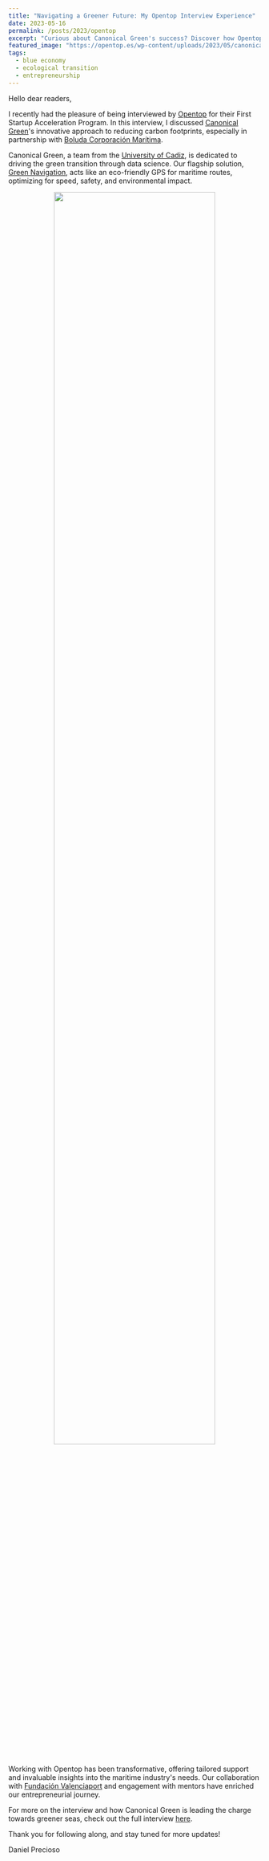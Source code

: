 ```yaml
---
title: "Navigating a Greener Future: My Opentop Interview Experience"
date: 2023-05-16
permalink: /posts/2023/opentop
excerpt: "Curious about Canonical Green's success? Discover how Opentop's incubation programme shaped our journey to greener seas."
featured_image: "https://opentop.es/wp-content/uploads/2023/05/canonical-green-daniel-precioso-980x612.png"
tags:
  - blue economy
  - ecological transition
  - entrepreneurship
---
```


Hello dear readers,

I recently had the pleasure of being interviewed by [Opentop](https://opentop.es/) for their First Startup Acceleration Program. In this interview, I discussed [Canonical Green](http://canonicalgreen.com)'s innovative approach to reducing carbon footprints, especially in partnership with [Boluda Corporación Marítima](https://www.boluda.com.es/es/inicio/).

Canonical Green, a team from the [University of Cadiz](https://www.uca.es/), is dedicated to driving the green transition through data science. Our flagship solution, [Green Navigation](https://greenavigation.com/), acts like an eco-friendly GPS for maritime routes, optimizing for speed, safety, and environmental impact.

<p align="center"><img src="{{ page.featured_image }}" width="80%"/></p>

Working with Opentop has been transformative, offering tailored support and invaluable insights into the maritime industry's needs. Our collaboration with [Fundación Valenciaport](https://www.fundacion.valenciaport.com/) and engagement with mentors have enriched our entrepreneurial journey.

For more on the interview and how Canonical Green is leading the charge towards greener seas, check out the full interview [here](https://opentop.es/2023/05/16/canonical-green-low-risk-carbon-footprint-reduction/).

Thank you for following along, and stay tuned for more updates!

Daniel Precioso
